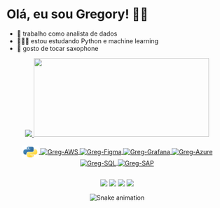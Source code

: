 # Olá, eu sou Gregory! 👋🏾

- 💼 trabalho como analista de dados
- 👨🏾‍🎓 estou estudando Python e machine learning
- 🎷 gosto de tocar saxophone

<div align="center">
  <a href="https://github.com/gregsylvestre">
  <img height="180em" src="https://github-readme-stats.vercel.app/api?username=gregsylvestre&show_icons=true&theme=algolia&include_all_commits=true&count_private=true"/>
  <img height="180em" width="400" src="https://github-readme-stats.vercel.app/api/top-langs/?username=gregsylvestre&layout=compact&langs_count=7&theme=algolia"/>
</div>

</div>
<div align="center" style="display: inline_block"><br>
  <img align="center" alt="Greg-Python" height="30" width="40" src="https://raw.githubusercontent.com/devicons/devicon/master/icons/python/python-original.svg">
  <img align="center" alt="Greg-AWS" height="30" width="40" src="https://cdn.jsdelivr.net/gh/devicons/devicon/icons/amazonwebservices/amazonwebservices-original.svg">
  <img align="center" alt="Greg-Figma" height="30" width="40" src="https://cdn.jsdelivr.net/gh/devicons/devicon/icons/figma/figma-original.svg">
  <img align="center" alt="Greg-Grafana" height="30" width="40" src="https://cdn.jsdelivr.net/gh/devicons/devicon/icons/grafana/grafana-original.svg">
  <img align="center" alt="Greg-Azure" height="30" width="40" src="https://cdn.jsdelivr.net/gh/devicons/devicon/icons/azure/azure-original.svg">
  <img align="center" alt="Greg-SQL" height="30" width="40" src="https://cdn.jsdelivr.net/gh/devicons/devicon/icons/microsoftsqlserver/microsoftsqlserver-plain.svg">
   <img align="center" alt="Greg-SAP" height="30" width="40" src="https://img.shields.io/badge/SAP-0FAAFF?style=for-the-badge&logo=sap&logoColor=white">
</div>

##

<div align="center">
  <a href="https://instagram.com/greg.sylvestre" target="_blank"><img src="https://img.shields.io/badge/Instagram-E4405F?style=for-the-badge&logo=instagram&logoColor=white"></a>
  <a href = "mailto:gregsylvestre@gmail.com"><img src="https://img.shields.io/badge/-Gmail-%23333?style=for-the-badge&logo=gmail&logoColor=white" target="_blank"></a>
  <a href="https://www.linkedin.com/in/gregory-sylvestre-a6080b98" target="_blank"><img src="https://img.shields.io/badge/-LinkedIn-%230077B5?style=for-the-badge&logo=linkedin&logoColor=white" target="_blank"></a>
  <a href="https://pt.stackoverflow.com/users/195732/greg-sylvestre" target="_blank"><img src="https://img.shields.io/badge/Stack_Overflow-FE7A16?style=for-the-badge&logo=stack-overflow&logoColor=white"></a>
 
</div>

<div align="center">

  ![Snake animation](https://github.com/gregsylvestre/gregsylvestre/blob/output/github-contribution-grid-snake.svg)
  
</div>
